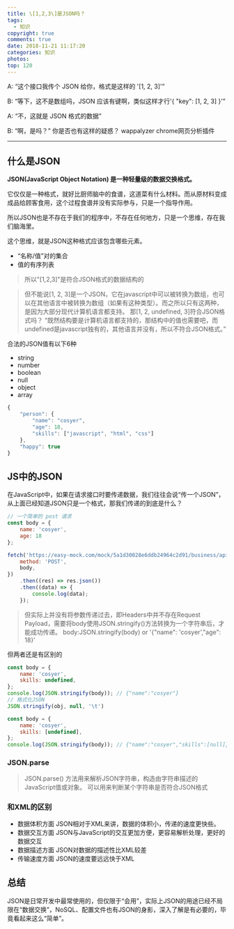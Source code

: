 ```yaml
---
title: \[1,2,3\]是JSON吗？
tags:
  - 知识
copyright: true
comments: true
date: 2018-11-21 11:17:20
categories: 知识
photos:
top: 120
---
```


A: “这个接口我传个 JSON 给你，格式是这样的 '[1, 2, 3]'”

B: “等下，这不是数组吗，JSON 应该有键啊，类似这样才行'{ "key": [1, 2, 3] }'”

A: “不，这就是 JSON 格式的数据”

B: “啊，是吗？”
你是否也有这样的疑惑？ wappalyzer chrome网页分析插件

--- 
<!-- more -->

## 什么是JSON

**JSON(JavaScript Object Notation) 是一种轻量级的数据交换格式。**

它仅仅是一种格式，就好比厨师脑中的食谱，这道菜有什么材料。而从原材料变成成品给顾客食用，这个过程食谱并没有实际参与，只是一个指导作用。

所以JSON也是不存在于我们的程序中，不存在任何地方，只是一个思维，存在我们脑海里。

这个思维，就是JSON这种格式应该包含哪些元素。

- “名称/值”对的集合
- 值的有序列表

> 所以"[1,2,3]"是符合JSON格式的数据结构的

> 但不能说[1, 2, 3]是一个JSON，它在javascript中可以被转换为数组，也可以在其他语言中被转换为数组（如果有这种类型）。而之所以只有这两种，是因为大部分现代计算机语言都支持。
那[1, 2, undefined, 3]符合JSON格式吗？
> “既然结构要是计算机语言都支持的，那结构中的值也需要吧，而undefined是javascript独有的，其他语言并没有，所以不符合JSON格式。”

合法的JSON值有以下6种
- string
- number
- boolean
- null
- object
- array

```javascript
{
    "person": {
        "name": "cosyer",
        "age": 18,
        "skills": ["javascript", "html", "css"]
    },
    "happy": true
}
```

## JS中的JSON
在JavaScript中，如果在请求接口时要传递数据，我们往往会说“传一个JSON”，从上面已经知道JSON只是一个格式，那我们传递的到底是什么？

```javascript
// 一个简单的 post 请求
const body = {
    name: 'cosyer',
    age: 18
};

fetch('https://easy-mock.com/mock/5a1d30028e6ddb24964c2d91/business/api/login', {
    method: 'POST',
    body,
})
    .then((res) => res.json())
    .then((data) => {
        console.log(data);
    });
```

> 但实际上并没有将参数传递过去，即Headers中并不存在Request Payload，需要将body使用JSON.stringify()方法转换为一个字符串后，才能成功传递。
body:JSON.stringify(body) or '{"name": 'cosyer',"age": 18}'

但两者还是有区别的

```javascript
const body = {
    name: 'cosyer',
    skills: undefined,
};
console.log(JSON.stringify(body)); // {"name":"cosyer"}
// 格式化JSON
JSON.stringify(obj, null, '\t')
```

```javascript
const body = {
    name: 'cosyer',
    skills: [undefined],
};
console.log(JSON.stringify(body)); // {"name":"cosyer","skills":[null]}。
```

### JSON.parse
> JSON.parse() 方法用来解析JSON字符串，构造由字符串描述的JavaScript值或对象。
> 可以用来判断某个字符串是否符合JSON格式

### 和XML的区别
- 数据体积方面
JSON相对于XML来讲，数据的体积小，传递的速度更快些。
- 数据交互方面
JSON与JavaScript的交互更加方便，更容易解析处理，更好的数据交互
- 数据描述方面
JSON对数据的描述性比XML较差
- 传输速度方面
JSON的速度要远远快于XML

## 总结

JSON是日常开发中最常使用的，但仅限于“会用”，实际上JSON的用途已经不局限在“数据交换”，NoSQL、配置文件也有JSON的身影，深入了解是有必要的，毕竟看起来这么“简单”。